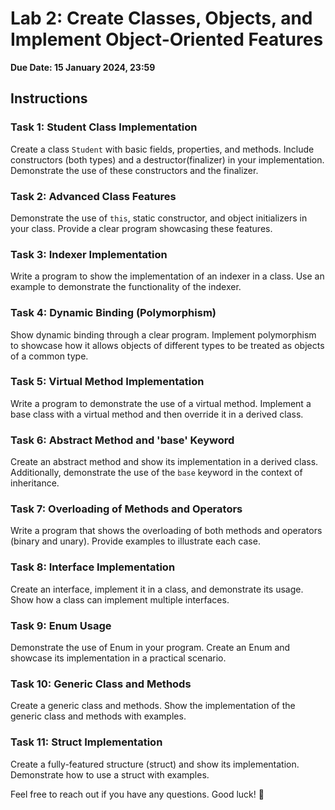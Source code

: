 # Lab 2: Create Classes, Objects, and Implement Object-Oriented Features

**Due Date: 15 January 2024, 23:59**

## Instructions

### Task 1: Student Class Implementation
Create a class `Student` with basic fields, properties, and methods. Include constructors (both types) and a destructor(finalizer) in your implementation. Demonstrate the use of these constructors and the finalizer.

### Task 2: Advanced Class Features
Demonstrate the use of `this`, static constructor, and object initializers in your class. Provide a clear program showcasing these features.

### Task 3: Indexer Implementation
Write a program to show the implementation of an indexer in a class. Use an example to demonstrate the functionality of the indexer.

### Task 4: Dynamic Binding (Polymorphism)
Show dynamic binding through a clear program. Implement polymorphism to showcase how it allows objects of different types to be treated as objects of a common type.

### Task 5: Virtual Method Implementation
Write a program to demonstrate the use of a virtual method. Implement a base class with a virtual method and then override it in a derived class.

### Task 6: Abstract Method and 'base' Keyword
Create an abstract method and show its implementation in a derived class. Additionally, demonstrate the use of the `base` keyword in the context of inheritance.

### Task 7: Overloading of Methods and Operators
Write a program that shows the overloading of both methods and operators (binary and unary). Provide examples to illustrate each case.

### Task 8: Interface Implementation
Create an interface, implement it in a class, and demonstrate its usage. Show how a class can implement multiple interfaces.

### Task 9: Enum Usage
Demonstrate the use of Enum in your program. Create an Enum and showcase its implementation in a practical scenario.

### Task 10: Generic Class and Methods
Create a generic class and methods. Show the implementation of the generic class and methods with examples.

### Task 11: Struct Implementation
Create a fully-featured structure (struct) and show its implementation. Demonstrate how to use a struct with examples.

Feel free to reach out if you have any questions. Good luck! 🚀
